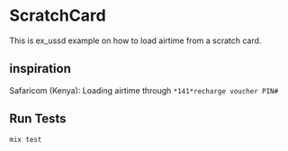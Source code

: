 # ScratchCard
This is ex_ussd example on how to load airtime from a scratch card.

## inspiration
Safaricom (Kenya): Loading airtime through `*141*recharge voucher PIN#`

## Run Tests
```elixir
mix test
```


